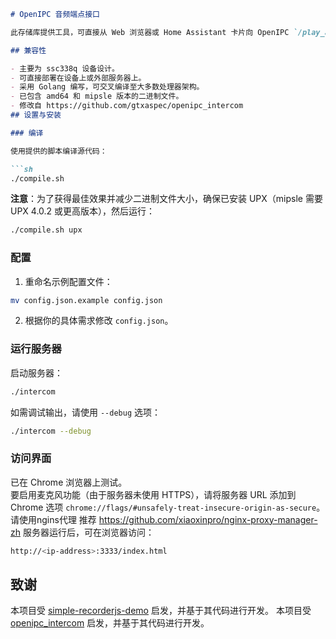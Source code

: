 ```md
# OpenIPC 音频端点接口

此存储库提供工具，可直接从 Web 浏览器或 Home Assistant 卡片向 OpenIPC `/play_audio` 端点发送音频。

## 兼容性

- 主要为 ssc338q 设备设计。
- 可直接部署在设备上或外部服务器上。
- 采用 Golang 编写，可交叉编译至大多数处理器架构。
- 已包含 amd64 和 mipsle 版本的二进制文件。
- 修改自 https://github.com/gtxaspec/openipc_intercom
## 设置与安装

### 编译

使用提供的脚本编译源代码：

```sh
./compile.sh
```

**注意**：为了获得最佳效果并减少二进制文件大小，确保已安装 UPX（mipsle 需要 UPX 4.0.2 或更高版本），然后运行：

```sh
./compile.sh upx
```

### 配置

1. 重命名示例配置文件：

```sh
mv config.json.example config.json
```

2. 根据你的具体需求修改 `config.json`。

### 运行服务器

启动服务器：

```sh
./intercom
```

如需调试输出，请使用 `--debug` 选项：

```sh
./intercom --debug
```

### 访问界面

已在 Chrome 浏览器上测试。  
要启用麦克风功能（由于服务器未使用 HTTPS），请将服务器 URL 添加到 Chrome 选项 `chrome://flags/#unsafely-treat-insecure-origin-as-secure`。
请使用ngins代理
推荐 https://github.com/xiaoxinpro/nginx-proxy-manager-zh
服务器运行后，可在浏览器访问：

```sh
http://<ip-address>:3333/index.html
```

## 致谢

本项目受 [simple-recorderjs-demo](https://github.com/addpipe/simple-recorderjs-demo/tree/master) 启发，并基于其代码进行开发。
本项目受 [openipc_intercom](https://github.com/gtxaspec/openipc_intercom) 启发，并基于其代码进行开发。
```
